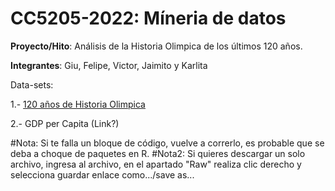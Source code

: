 # CC5205-2022: Míneria de datos 
**Proyecto/Hito**: Análisis de la Historia Olimpica de los últimos 120 años.

**Integrantes**: Giu, Felipe, Victor, Jaimito y Karlita

Data-sets:

1.- [120 años de Historia Olimpica](https://www.kaggle.com/datasets/heesoo37/120-years-of-olympic-history-athletes-and-results)

2.- GDP per Capita (Link?)

#Nota: Si te falla un bloque de código, vuelve a correrlo, es probable que se deba a choque de paquetes en R.
#Nota2: Si quieres descargar un solo archivo, ingresa al archivo, en el apartado "Raw" realiza clic derecho y selecciona guardar enlace como.../save as...
